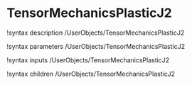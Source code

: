 <!-- MOOSE Documentation Stub: Remove this when content is added. -->

# TensorMechanicsPlasticJ2
!syntax description /UserObjects/TensorMechanicsPlasticJ2

!syntax parameters /UserObjects/TensorMechanicsPlasticJ2

!syntax inputs /UserObjects/TensorMechanicsPlasticJ2

!syntax children /UserObjects/TensorMechanicsPlasticJ2
